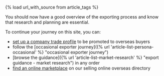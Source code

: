 {% load url_with_source from article_tags %}

You should now have a good overview of the exporting process and know that research and planning are essential. 

To continue your journey on this site, you can:

- [set up a company trade profile](https://find-a-buyer.export.great.gov.uk/ "Find a buyer") to be promoted to overseas buyers
- follow the [occasional exporter journey]({% url 'article-list-persona-occasional' %} "occasional exporter journey") 
- [browse the guidance]({% url 'article-list-market-research' %} "export guidance - market research") in any order 
- [find an online marketplace](https://selling-online-overseas.export.great.gov.uk/ "Selling online overseas") on our selling online overseas directory
